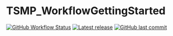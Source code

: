 # TSMP_WorkflowGettingStarted

[![GitHub Workflow Status](https://img.shields.io/github/actions/workflow/status/HPSCTerrSys/TSMP_WorkflowGettingStarted/RenderMainSphinxDocumentation.yml?label=documentation)](https://hpscterrsys.github.io/TSMP_WorkflowGettingStarted/content/introduction.html)
[![Latest release](https://img.shields.io/github/v/tag/HPSCTerrSys/TSMP_WorkflowGettingStarted.svg?color=brightgreen&label=latest%20release&sort=semver)](https://github.com/HPSCTerrSys/TSMP_WorkflowGettingStarted/tags) 
[![GitHub last commit](https://img.shields.io/github/last-commit/HPSCTerrSys/TSMP_WorkflowGettingStarted)](https://github.com/HPSCTerrSys/TSMP_WorkflowGettingStarted/commits/main)

